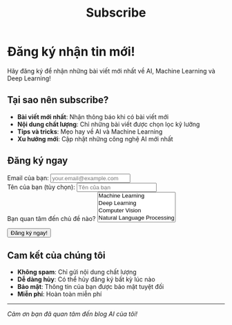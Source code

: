 ﻿---
layout: page
title: Subscribe
permalink: /subscribe/
---

# Đăng ký nhận tin mới! 

Hãy đăng ký để nhận những bài viết mới nhất về AI, Machine Learning và Deep Learning!

## Tại sao nên subscribe?

-  **Bài viết mới nhất**: Nhận thông báo khi có bài viết mới
-  **Nội dung chất lượng**: Chỉ những bài viết được chọn lọc kỹ lưỡng
-  **Tips và tricks**: Mẹo hay về AI và Machine Learning
-  **Xu hướng mới**: Cập nhật những công nghệ AI mới nhất

## Đăng ký ngay

<form action="https://formspree.io/f/YOUR_FORM_ID" method="POST" class="subscribe-form">
  <div class="form-group">
    <label for="email">Email của bạn:</label>
    <input type="email" id="email" name="email" required placeholder="your.email@example.com">
  </div>
  
  <div class="form-group">
    <label for="name">Tên của bạn (tùy chọn):</label>
    <input type="text" id="name" name="name" placeholder="Tên của bạn">
  </div>
  
  <div class="form-group">
    <label for="interests">Bạn quan tâm đến chủ đề nào?</label>
    <select id="interests" name="interests" multiple>
      <option value="machine-learning">Machine Learning</option>
      <option value="deep-learning">Deep Learning</option>
      <option value="computer-vision">Computer Vision</option>
      <option value="nlp">Natural Language Processing</option>
      <option value="data-science">Data Science</option>
      <option value="ai-applications">AI Applications</option>
    </select>
  </div>
  
  <button type="submit" class="subscribe-btn">Đăng ký ngay! </button>
</form>

## Cam kết của chúng tôi

-  **Không spam**: Chỉ gửi nội dung chất lượng
-  **Dễ dàng hủy**: Có thể hủy đăng ký bất kỳ lúc nào
-  **Bảo mật**: Thông tin của bạn được bảo mật tuyệt đối
-  **Miễn phí**: Hoàn toàn miễn phí

---

*Cảm ơn bạn đã quan tâm đến blog AI của tôi!*
